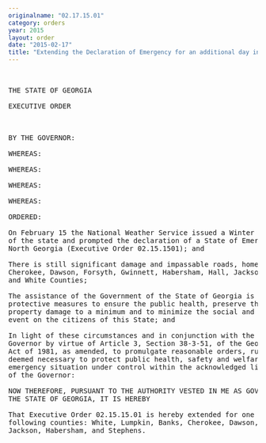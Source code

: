 ```yaml
---
originalname: "02.17.15.01"
category: orders
year: 2015
layout: order
date: "2015-02-17"
title: "Extending the Declaration of Emergency for an additional day in specific counties in North Georgia"
---
```

<pre>
 

THE STATE OF GEORGIA

EXECUTIVE ORDER

 

BY THE GOVERNOR:

WHEREAS:

WHEREAS:

WHEREAS:

WHEREAS:

ORDERED:

On February 15 the National Weather Service issued a Winter Storm Warning for parts
of the state and prompted the declaration of a State of Emergency for 15 counties in
North Georgia (Executive Order 02.15.1501); and

There is still significant damage and impassable roads, homes without power in Banks,
Cherokee, Dawson, Forsyth, Gwinnett, Habersham, Hall, Jackson, Lumpkin, Stephens,
and White Counties;

The assistance of the Government of the State of Georgia is necessary to implement
protective measures to ensure the public health, preserve the safety of the pubic, keep
property damage to a minimum and to minimize the social and economic impacts of this
event on the citizens of this State; and

In light of these circumstances and in conjunction with the authority vested in the
Governor by virtue of Article 3, Section 38-3-51, of the Georgia Emergency Management
Act of 1981, as amended, to promulgate reasonable orders, rules and regulations as are
deemed necessary to protect public health, safety and welfare, and to bring the
emergency situation under control within the acknowledged limitations of the powers
of the Governor:

NOW THEREFORE, PURSUANT TO THE AUTHORITY VESTED IN ME AS GOVERNOR OF
THE STATE OF GEORGIA, IT IS HEREBY

That Executive Order 02.15.15.01 is hereby extended for one additional day for the
following counties: White, Lumpkin, Banks, Cherokee, Dawson, Hall, Forsyth, Gwinnett,
Jackson, Habersham, and Stephens.

 

</pre>
